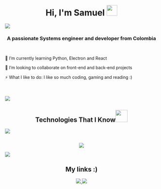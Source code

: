<h1 align="center">Hi, I'm Samuel <img src="https://media.giphy.com/media/hvRJCLFzcasrR4ia7z/giphy.gif" width="35"></h1>
<img src="https://user-images.githubusercontent.com/73097560/115834477-dbab4500-a447-11eb-908a-139a6edaec5c.gif"></a>


<h3 align="center">A passionate Systems engineer and developer from Colombia</h3>

<br align="center">

 🌱 I’m currently learning Python, Electron and React
  

 👯 I’m looking to collaborate on front-end and back-end projects
  

 ⚡ What I like to do: I like so much coding, gaming and reading :)
 
<br>
<br>
<img src="https://user-images.githubusercontent.com/73097560/115834477-dbab4500-a447-11eb-908a-139a6edaec5c.gif">
<h2 align= "center" padding: 20px>Technologies That I Know<a href="https://www.youtube.com/watch?v=dQw4w9WgXcQ"><img height="40" src="https://emoji.gg/assets/emoji/7333-parrotdance.gif"></a></h2>
<img src="https://user-images.githubusercontent.com/73097560/115834477-dbab4500-a447-11eb-908a-139a6edaec5c.gif">
<br>
<br>


<p align="center">
  <a href="https://skillicons.dev">
    <img src="https://skillicons.dev/icons?i=js,html,css,aws,powershell,cs,discord,bots,discordjs,electron,figma,flask,git,github,gmail,sqlite,py,pycharm,react,ruby,vscode,visualstudio,stackoverflow,nodejs,nextjs,mysql,java,htmx,atom,npm&perline=6" />
  </a>
</p>

<img src="https://user-images.githubusercontent.com/73097560/115834477-dbab4500-a447-11eb-908a-139a6edaec5c.gif">

<h2 align="center">My links :)</h2>
<div align="center">
  <a  align="center "href="https://www.instagram.com/samuel_ou1/">
    <img src="https://skillicons.dev/icons?i=instagram&perline=2" />
  </a>
    <a  align="center "href="https://www.linkedin.com/in/samuel-osorio-uribe/">
    <img src="https://skillicons.dev/icons?i=linkedin&perline=2" />
  </a>
</div>


              



